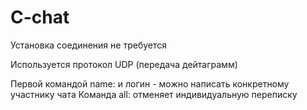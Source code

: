# C-chat
Установка соединения не требуется

Используется протокол UDP (передача дейтаграмм)

Первой командой name: и логин - можно написать конкретному участнику чата
Команда all: отменяет индивидуальную переписку

